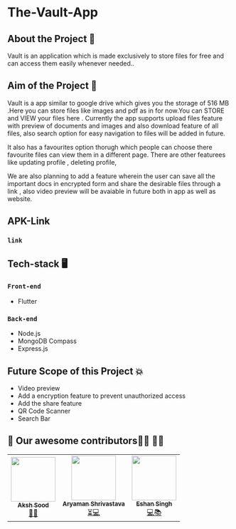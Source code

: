 # The-Vault-App

## About the Project 🧾

Vault is an application which is made exclusively to store files for free and can access them easily whenever needed..

## Aim of the Project 🎯
  
Vault is a app similar to google drive which gives you the storage of 516 MB .Here you can store files like images and pdf as in for now.You can STORE and VIEW your files here .
Currently the app supports upload files feature with preview of documents and images and also download feature of all files, also search option  for easy navigation to files will be added in future.
  
It also has a favourites option thorugh which people can choose there favourite files can view them in a different page. There are other featurees like updating profile , deleting profile, 
  
 We are also planning to add a feature wherein the user can save all the important docs in encrypted form and share the desirable files through a link , also video preview will be avaiable in future both in app as well as website.


## APK-Link
### `link`

## Tech-stack 🖥
### `Front-end`
- Flutter

### `Back-end`
- Node.js
- MongoDB Compass
- Express.js
  

## Future Scope of this Project 💥

- Video preview
- Add a encryption feature to prevent unauthorized access 
- Add the share feature
- QR Code Scanner
- Search Bar


## 💖 Our awesome contributors:technologist: 🎉🎉
<table>
  <tr>
    <td align="center">
            <a href="https://github.com/aksh-sood">
              <img src="https://avatars.githubusercontent.com/u/53402073?v=4" width="100px" alt=""/><br />
              <sub><b>Aksh Sood</b></sub>
            </a><br/>
            <a href="https://github.com/aksh-sood">   
                👑💬
            </a>
          </td>
    <td align="center">
            <a href="https://github.com/aryamanshrivastava">
              <img src="https://avatars.githubusercontent.com/u/73066304?v=4" width="100px" alt=""/><br />
              <sub><b>Aryaman Shrivastava</b></sub>
            </a><br/>
            <a href="https://github.com/aryamanshrivastava">
                ⏳💻
            </a>
          </td>
     <td align="center">
            <a href="https://github.com/Kevin-Aaaquil">
              <img src="https://avatars.githubusercontent.com/u/73784677?v=4" width="100px" alt=""/><br />
              <sub><b>Eshan Singh</b></sub>
            </a><br/>
            <a href="https://github.com/Kevin-Aaaquil"> 
               💻📚
            </a>
          </td>
  
  </tr>
</table>


